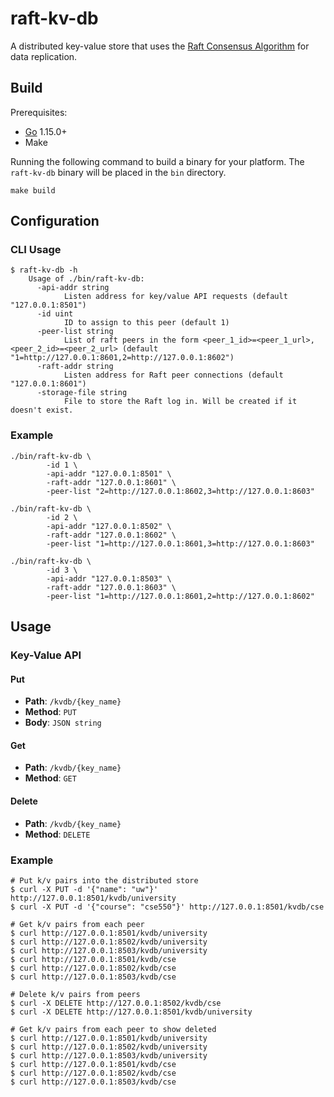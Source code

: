 # raft-kv-db

A distributed key-value store that uses the [Raft Consensus Algorithm](https://raft.github.io/raft.pdf)
for data replication.

## Build

Prerequisites:
- [Go](https://go.dev/) 1.15.0+
- Make

Running the following command to build a binary for your platform. The `raft-kv-db` binary will 
be placed in the `bin` directory.

```
make build
```

## Configuration

### CLI Usage

```
$ raft-kv-db -h
    Usage of ./bin/raft-kv-db:
      -api-addr string
            Listen address for key/value API requests (default "127.0.0.1:8501")
      -id uint
            ID to assign to this peer (default 1)
      -peer-list string
            List of raft peers in the form <peer_1_id>=<peer_1_url>,<peer_2_id>=<peer_2_url> (default "1=http://127.0.0.1:8601,2=http://127.0.0.1:8602")
      -raft-addr string
            Listen address for Raft peer connections (default "127.0.0.1:8601")
      -storage-file string
            File to store the Raft log in. Will be created if it doesn't exist.
```

### Example

```
./bin/raft-kv-db \
        -id 1 \
        -api-addr "127.0.0.1:8501" \
        -raft-addr "127.0.0.1:8601" \
        -peer-list "2=http://127.0.0.1:8602,3=http://127.0.0.1:8603"

./bin/raft-kv-db \
        -id 2 \
        -api-addr "127.0.0.1:8502" \
        -raft-addr "127.0.0.1:8602" \
        -peer-list "1=http://127.0.0.1:8601,3=http://127.0.0.1:8603"

./bin/raft-kv-db \
        -id 3 \
        -api-addr "127.0.0.1:8503" \
        -raft-addr "127.0.0.1:8603" \
        -peer-list "1=http://127.0.0.1:8601,2=http://127.0.0.1:8602"
```

## Usage

### Key-Value API

#### Put

- **Path**: `/kvdb/{key_name}`
- **Method**: `PUT`
- **Body**: `JSON string`

#### Get

- **Path**: `/kvdb/{key_name}`
- **Method**: `GET`

#### Delete

- **Path**: `/kvdb/{key_name}`
- **Method**: `DELETE`

### Example

```
# Put k/v pairs into the distributed store
$ curl -X PUT -d '{"name": "uw"}' http://127.0.0.1:8501/kvdb/university
$ curl -X PUT -d '{"course": "cse550"}' http://127.0.0.1:8501/kvdb/cse

# Get k/v pairs from each peer
$ curl http://127.0.0.1:8501/kvdb/university
$ curl http://127.0.0.1:8502/kvdb/university
$ curl http://127.0.0.1:8503/kvdb/university
$ curl http://127.0.0.1:8501/kvdb/cse
$ curl http://127.0.0.1:8502/kvdb/cse
$ curl http://127.0.0.1:8503/kvdb/cse

# Delete k/v pairs from peers
$ curl -X DELETE http://127.0.0.1:8502/kvdb/cse
$ curl -X DELETE http://127.0.0.1:8501/kvdb/university

# Get k/v pairs from each peer to show deleted
$ curl http://127.0.0.1:8501/kvdb/university
$ curl http://127.0.0.1:8502/kvdb/university
$ curl http://127.0.0.1:8503/kvdb/university
$ curl http://127.0.0.1:8501/kvdb/cse
$ curl http://127.0.0.1:8502/kvdb/cse
$ curl http://127.0.0.1:8503/kvdb/cse
```
